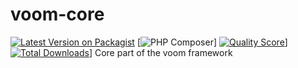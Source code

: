 # voom-core
[![Latest Version on Packagist](https://img.shields.io/packagist/v/netesy/voom.svg?style=flat-square)](https://packagist.org/packages/netesy/voom)
[![PHP Composer](https://github.com/netesy/voom-core/workflows/PHP%20Composer/badge.svg)]
[![Quality Score](https://img.shields.io/scrutinizer/g/netesy/voom.svg?style=flat-square)](https://scrutinizer-ci.com/g/netesy/voom)]
[![Total Downloads](https://img.shields.io/packagist/dt/netesy/voom.svg?style=flat-square)](https://packagist.org/packages/netesy/voom)]
Core part of the voom framework
